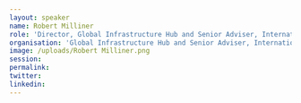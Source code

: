 ```yaml
---
layout: speaker
name: Robert Milliner
role: 'Director, Global Infrastructure Hub and Senior Adviser, International Affairs, Wesfarmers and UBS'
organisation: 'Global Infrastructure Hub and Senior Adviser, International Affairs, Wesfarmers and UBS'
image: /uploads/Robert Milliner.png
session:
permalink:
twitter:
linkedin:
---
```



